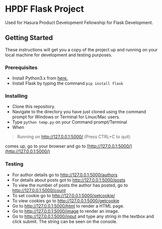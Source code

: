 # HPDF Flask Project
Used for Hasura Product Development Fellowship for Flask Development.

## Getting Started
These instructions will get you a copy of the project up and running on your local machine for development and testing purposes.

### Prerequisites
* Install Python3.x from [here.](www.python.org)
* Install Flask by typing the command `pip install flask`

### Installing
* Clone this repository.
* Navigate to the directory you have just cloned using the command prompt for Windows or Terminal for Linux/Mac users.
* Type `python temp.py` on your Command prompt/Terminal
* When 
> Running on http://127.0.0.1:5000/ (Press CTRL+C to quit)

comes up, go to your browser and go to [http://127.0.0.1:5000/](http://127.0.0.1:5000/)

### Testing
* For author details go to http://127.0.0.1:5000/authors
* For details about posts got to http://127.0.0.1:5000/posts
* To view the number of posts the author has posted, go to http://127.0.0.1:5000/count
* To set cookie go to http://127.0.0.1:5000/setcookie/<yourname>
* To view cookies go to http://127.0.0.1:5000/getcookie
* Go to http://127.0.0.1:5000/html to render a HTML page.
* Go to http://127.0.0.1:5000/image to render an image.
* Go to http://127.0.0.1:5000/input and type any string in the textbox and click submit. The string can be seen on the console. 
